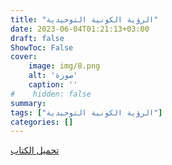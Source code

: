 ```yaml
---
title: "الرؤية الكونية التوحيدية"
date: 2023-06-04T01:21:13+03:00
draft: false
ShowToc: False
cover:
    image: img/8.png
    alt: 'صورة'
    caption: ''
#    hidden: false
summary: 
tags: ["الرؤية الكونية التوحيدية"]
categories: []
---
```

[تحميل الكتاب](./../../books/8.pdf)


